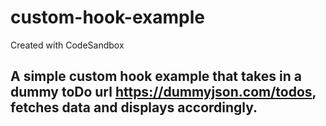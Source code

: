 # custom-hook-example
Created with CodeSandbox
## A simple custom hook example that takes in a dummy toDo url <https://dummyjson.com/todos>, fetches data and displays accordingly.
